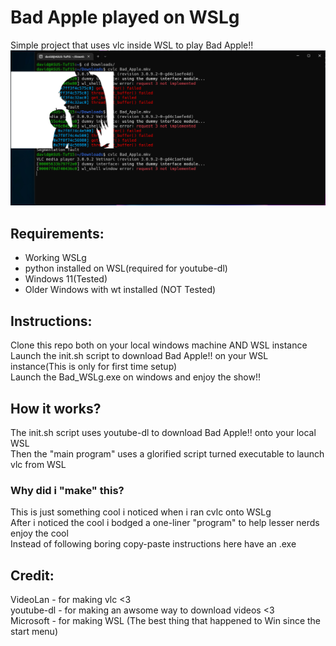 # Bad Apple played on WSLg  
Simple project that uses vlc inside WSL to play Bad Apple!!  
![Screenshot](/Screenshot.png)
## Requirements:  
- Working WSLg  
- python installed on WSL(required for youtube-dl)  
- Windows 11(Tested)  
- Older Windows with wt installed (NOT Tested)  
## Instructions:
Clone this repo both on your local windows machine AND WSL instance  
Launch the init.sh script to download Bad Apple!! on your WSL instance(This is only for first time setup)  
Launch the Bad_WSLg.exe on windows and enjoy the show!!  
## How it works?  
The init.sh script uses youtube-dl to download Bad Apple!! onto your local WSL  
Then the "main program" uses a glorified script turned executable to launch vlc from WSL  
### Why did i "make" this?  
This is just something cool i noticed when i ran cvlc onto WSLg  
After i noticed the cool i bodged a one-liner "program" to help lesser nerds enjoy the cool  
Instead of following boring copy-paste instructions here have an .exe  
## Credit:
VideoLan - for making vlc <3  
youtube-dl - for making an awsome way to download videos <3  
Microsoft - for making WSL (The best thing that happened to Win since the start menu)  